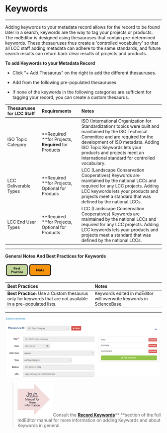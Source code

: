# Keywords

---

Adding keywords to your metadata record allows for the record to be found later in a search, keywords are the way to tag your projects or products. The mdEditor is designed using thesauruses that contain pre-determined keywords. These thesauruses thus create a 'controlled vocabulary' so that all LCC staff adding metadata can adhere to the same standards, and future search results can return back clear results of projects and products.

**To add Keywords to your Metadata Record**

* Click “+ Add Thesaurus” on the right to add the different thesauruses.

* Add from the following pre-populated thesauruses

* If none of the keywords in the following categories are sufficient for tagging your record, you can create a custom thesaurus.

| Thesauruses for LCC Staff | Requirements | Notes |
| :--- | :--- | :--- |
| ISO Topic Category | **Required **for Projects, **Required** for Products | ISO \(International Organization for Standardization\) topics were built and maintained by the ISO Technical Committee and are required for the development of ISO metadata. Adding ISO Topic Keywords lets your products and projects meet an international standard for controlled vocabulary. |
| LCC Deliverable Types | **Required **for Projects, Optional for Producs | LCC \(Landscape Conservation Cooperatives\) Keywords are maintained by the national LCCs and required for any LCC projects. Adding LCC keywords lets your products and projects meet a standard that was defined by the national LCCs. |
| LCC End User Types | **Required **for Projects, Optional for Products | LCC \(Landscape Conservation Cooperatives\) Keywords are maintained by the national LCCs and required for any LCC projects. Adding LCC keywords lets your products and projects meet a standard that was defined by the national LCCs. |

---

**General Notes And Best Practices for Keywords**

![](/assets/best_practice_small.png)![](/assets/note_small.png)

| Best Practices | Notes |
| :--- | :--- |
| **Best Practice:** Use a Custom thesaurus only for keywords that are not available in a pre-populated lists. | Keywords edited in mdEditor will overwrite keywords in ScienceBase. |

---

![](/assets/keywords_window.png)

> ![](/assets/see_full_manual_for.png)Consult the [**Record Keywords**](https://adiwg.gitbooks.io/mdeditor/content/record/edit/keywords.html)** **section of the full mdEditor manual for more information on adding Keywords and about Keywords in general.



